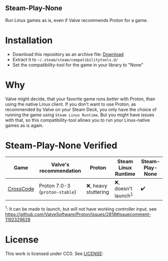 Steam-Play-None
---
Run Linux games as is, even if Valve recommends Proton for a game.

# Installation

- Download this repository as an archive file: [Download](https://github.com/Scrumplex/Steam-Play-None/archive/refs/heads/main.tar.gz)
- Extract it to `~/.steam/steam/compatibilitytools.d/`
- Set the compatibility-tool for the game in your library to "None"

# Why

Valve might decide, that your favorite game runs *better* with Proton, than using the native Linux client.
If you don't want to use Proton, as recommended by Valve on your Steam Deck, you only have the choice of running the game using `Steam Linux Runtime`.
But you might have issues with that, so this compatibility-tool allows you to run your Linux-native games as is again.

# Steam-Play-None Verified

| Game                     | Valve's recommendation         | Proton                | Steam Linux Runtime              | Steam-Play-None    |
| ------------------------ | ------------------------------ | --------------------- | -------------------------------- | ------------------ |
| [CrossCode][p-crosscode] | Proton 7.0-3 (`proton-stable`) | :x:, heavy stuttering | :x:, doesn't launch<sup>1</sup> | :heavy_check_mark: |


<sup>1</sup>: It can be made to launch, but will not have working controller input. see https://github.com/ValveSoftware/Proton/issues/2818#issuecomment-1192329628

# License
This work is licensed under CC0. See [LICENSE](LICENSE):

[p-crosscode]: https://www.protondb.com/app/368340/
